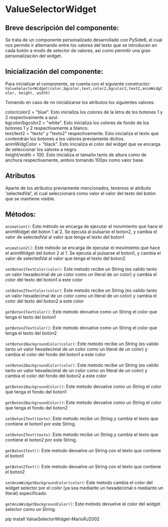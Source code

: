 # ValueSelectorWidget 
## Breve descripción del componente: 
Se trata de un componente personalizado desarrollado con PySide6, el cual nos permite ir alternando entre los valores del texto 
que se introducen en cada botón a modo de selector de valores, asi como permitir una gran personalización del widget. 

## Inicialización del componente: 
Para inicializar el componente, se cuenta con el siguiente constructor: 
`ValueSelectorWidget(color,bgcolor,text,color2,bgcolor2,text2,animWidgColor, height, width)` 
 
Tomando en caso de no inicializarse los atributos los siguientes valores: 

color/color2 = "blue". Esto inicializa los colores de la letra de los botones 1 y 2 respectivamente a azul. </br> 
bgcolor/bgcolor2 = "white". Esto inicializa los colores de fondo de los botones 1 y 2 respectivamente a blanco.  </br>
text/text2 = "texto" y "texto2" respectivamente. Esto inicializa el texto que contendrán los botones a los valores previamente dichos. </br>
animWidgColor = "black". Esto inicializa el color del widget que se encarga de seleccionar los valores a negro. </br>
height/width = 100. Esto inicializa el tamaño tanto de altura como de anchura respectivamente, ambos tomando 100px como valor base. </br>

## Atributos 
Aparte de los atributos previamente mencionados, tenemos el atributo 'selectedVal', el cual seleccionará como valor el valor del texto del botón que se mantiene visible. 

## Métodos: 
`animation()`: Este método se encarga de ejecutar el movimiento que hace el animWidget del boton 1 al 2. Se ejecuta al pulsarse el boton2, y cambia el valor de selectedVal al valor que tenga el texto del boton1 </br></br>
`animation2()`: Este método se encarga de ejecutar el movimiento que hace el animWidget del boton 2 al 1. Se ejecuta al pulsarse el boton1, y cambia el valor de selectedVal al valor que tenga el texto del boton2 </br></br>
`setBoton1TextColor(color)`: Este metodo recibe un String (es valido tanto un valor hexadecimal de un color como un literal de un color) y cambia el color del texto del boton1 a este color </br></br>
`setBoton2TextColor(color)`: Este metodo recibe un String (es valido tanto un valor hexadecimal de un color como un literal de un color) y cambia el color del texto del boton2 a este color </br></br>
`getBoton1TextColor()`: Este metodo devuelve como un String el color que tenga el texto del boton1 </br></br>
`getBoton2TextColor()`: Este metodo devuelve como un String el color que tenga el texto del boton2 </br></br>
`setBoton1BackgroundColor(color)`:  Este metodo recibe un String (es valido tanto un valor hexadecimal de un color como un literal de un color) y cambia el color del fondo del boton1 a este color </br></br>
`setBoton2BackgroundColor(color)`:  Este metodo recibe un String (es valido tanto un valor hexadecimal de un color como un literal de un color) y cambia el color del fondo del boton2 a este color </br></br>
`getBoton1BackgroundColor()`: Este metodo devuelve como un String el color que tenga el fondo del boton1 </br></br>
`getBoton2BackgroundColor()`: Este metodo devuelve como un String el color que tenga el fondo del boton2 </br></br>
`setBoton1Text(texto)`: Este metodo recibe un String y cambia el texto que contiene el boton1 por este String. </br></br>
`setBoton2Text(texto)`: Este metodo recibe un String y cambia el texto que contiene el boton2 por este String. </br></br>
`getBoton1Text()`: Este metodo devuelve un String con el texto que contiene el boton1 </br></br> 
`getBoton2Text()`: Este metodo devuelve un String con el texto que contiene el boton2</br></br> 
`setAnimWidgetBackgroundColor(color)`: Este metodo cambia el color del widget selector por el color (ya sea mediante un hexadecimal o mediante un literal) especificado.</br></br>
`getAnimWidgetBackgroundColor()`: Este metodo devuelve el color del widget selector como un String.

pip install ValueSelectorWidget-MarioRJ2002
